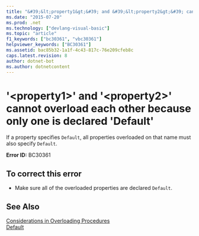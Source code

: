 ```yaml
---
title: "&#39;&lt;property1&gt;&#39; and &#39;&lt;property2&gt;&#39; cannot overload each other because only one is declared &#39;Default&#39;"
ms.date: "2015-07-20"
ms.prod: .net
ms.technology: ["devlang-visual-basic"]
ms.topic: "article"
f1_keywords: ["bc30361", "vbc30361"]
helpviewer_keywords: ["BC30361"]
ms.assetid: bac85b32-1a1f-4c43-817c-76e209cfeb8c
caps.latest.revision: 8
author: dotnet-bot
ms.author: dotnetcontent
---
```

# &#39;&lt;property1&gt;&#39; and &#39;&lt;property2&gt;&#39; cannot overload each other because only one is declared &#39;Default&#39;
If a property specifies `Default`, all properties overloaded on that name must also specify `Default`.  
  
 **Error ID:** BC30361  
  
## To correct this error  
  
-   Make sure all of the overloaded properties are declared `Default`.  
  
## See Also  
 [Considerations in Overloading Procedures](../../visual-basic/programming-guide/language-features/procedures/considerations-in-overloading-procedures.md)   
 [Default](../../visual-basic/language-reference/modifiers/default.md)
